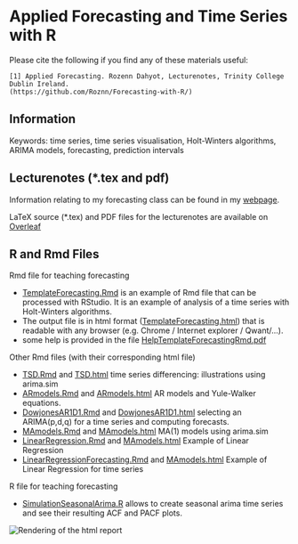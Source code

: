 # Applied Forecasting and Time Series with R

Please cite the following if you find any of these materials useful:

```
[1] Applied Forecasting. Rozenn Dahyot, Lecturenotes, Trinity College Dublin Ireland. 
(https://github.com/Roznn/Forecasting-with-R/)
```


## Information


Keywords: time series, time series visualisation, Holt-Winters algorithms, ARIMA models, forecasting, prediction intervals

## Lecturenotes (*.tex and pdf)

Information relating to my forecasting class can be found in my [webpage](https://www.scss.tcd.ie/Rozenn.Dahyot/RzDSTU33010.html).

 LaTeX source (*.tex) and PDF files for the lecturenotes are available on [Overleaf](https://www.overleaf.com/read/xyvmdnrgzjct) 




## R and Rmd Files 

Rmd file for teaching forecasting 
* [TemplateForecasting.Rmd](TemplateForecasting.Rmd) is an example of Rmd file that can be processed with RStudio. It is an example of analysis of a time series with Holt-Winters algorithms.  
* The output file is in html format ([TemplateForecasting.html](TemplateForecasting.html)) that is readable with any browser (e.g. Chrome / Internet explorer / Qwant/...).
* some help is provided in the file [HelpTemplateForecastingRmd.pdf](HelpTemplateForecastingRmd.pdf)

Other Rmd files (with their corresponding html file)
* [TSD.Rmd](TSD.Rmd) and [TSD.html](TSD.html)   time series differencing:  illustrations using arima.sim 
* [ARmodels.Rmd](ARmodels.Rmd) and [ARmodels.html](ARmodels.html) AR models and Yule-Walker  equations.
* [DowjonesAR1D1.Rmd](DowjonesAR1D1.Rmd) and [DowjonesAR1D1.html](DowjonesAR1D1.html)  selecting an ARIMA(p,d,q) for  a time series and computing forecasts.
* [MAmodels.Rmd](MAmodels.Rmd) and [MAmodels.html](MAmodels.html) MA(1) models using arima.sim
* [LinearRegression.Rmd](LinearRegression.Rmd) and [MAmodels.html](MAmodels.html) Example of Linear Regression
* [LinearRegressionForecasting.Rmd](LinearRegressionForecasting.Rmd) and [MAmodels.html](MAmodels.html) Example of Linear Regression for time series 

R file for teaching forecasting 
* [SimulationSeasonalArima.R](SimulationSeasonalArima.R) allows to create seasonal arima time series and see their resulting ACF and PACF plots. 



![Rendering of the html report](ImageIllustrationGithub.png)
